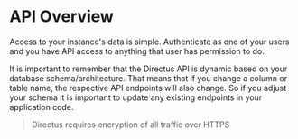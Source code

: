 # API Overview

Access to your instance's data is simple. Authenticate as one of your users and you have API access to anything that user has permission to do.

It is important to remember that the Directus API is dynamic based on your database schema/architecture. That means that if you change a column or table name, the respective API endpoints will also change. So if you adjust your schema it is important to update any existing endpoints in your application code.

>  Directus requires encryption of all traffic over HTTPS